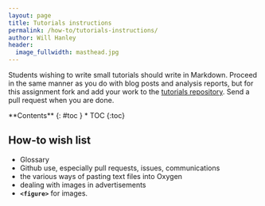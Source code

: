 ```yaml
---
layout: page
title: Tutorials instructions
permalink: /how-to/tutorials-instructions/
author: Will Hanley
header:
  image_fullwidth: masthead.jpg
---
```

Students wishing to write small tutorials should write in Markdown. Proceed in the same manner as you do with blog posts and analysis reports, but for this assignment fork and add your work to the [tutorials repository](https://github.com/dig-eg-gaz/tutorials). Send a pull request when you are done.

<div class="panel radius" markdown="1">
**Contents**
{: #toc }
*  TOC
{:toc}
</div>

## How-to wish list

- Glossary
- Github use, especially pull requests, issues, communications
- the various ways of pasting text files into Oxygen
- dealing with images in advertisements
- **`<figure>`** for images.
